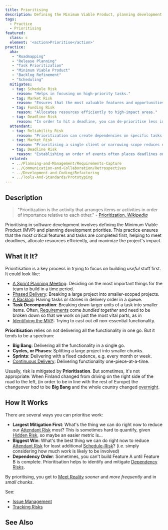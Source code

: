 ```yaml
---
title: Prioritising
description: Defining the Minimum Viable Product, planning development priorities or schedules.
tags: 
  - Practice
  - Prioritising
featured: 
  class: c
  element: '<action>Prioritise</action>'
practice:
  aka: 
   - "Roadmapping"
   - "Release Planning"
   - "Task Prioritization"
   - "Minimum Viable Product"
   - "Backlog Refinement"
   - "Scheduling"
  mitigates:
   - tag: Schedule Risk
     reason: "Helps in focusing on high-priority tasks."
   - tag: Market Risk
     reason: "Ensures that the most valuable features and opportunities are addressed first."
   - tag: Funding Risk
     reason: "Allocates resources efficiently to high-impact areas."
   - tag: Deadline Risk
     reason: "In order to hit a deadline, you can de-prioritise less important work."
  attendant:
   - tag: Reliability Risk
     reason: "Prioritization can create dependencies on specific tasks or features."
   - tag: Market Risk
     reason: "Prioritising a single client or narrowing scope reduces diversification, increasing exposure to changes in the market." 
   - tag: Deadline Risk
     reason: "Establishing an order of events often places deadlines on the earlier events completing or the later events starting."
  related:
   - ../Planning-and-Management/Requirements-Capture
   - ../Communication-and-Collaboration/Retrospectives
   - ../Development-and-Coding/Refactoring
   - ../Tools-And-Standards/Prototyping
---
```


<PracticeIntro details={frontMatter} /> 

## Description

> "Prioritization is the activity that arranges items or activities in order of importance relative to each other." - [Prioritization, _Wikipedia_](https://en.wikipedia.org/wiki/Prioritization)

Prioritising in software development involves defining the Minimum Viable Product (MVP) and planning development priorities. This practice ensures that the most critical features and tasks are completed first, helping to meet deadlines, allocate resources efficiently, and maximize the project's impact.

## What It It?

Prioritisation is a key process in trying to focus on building _useful_ stuff first.   It could look like:

 - [A Sprint Planning Meeting](/tags/Agile): Deciding on the most important things for the team to build in a time period.
 - [Phased Delivery](/methods/Waterfall): Breaking a large project into smaller-scoped projects.
 - [A Backlog](/methods/Lean): Having tasks or stories in delivery order in a queue.
 - **Task Decomposition**:  Breaking down larger units of a task into smaller items.  Often, [Requirements](Requirements-Capture) come _bundled together_ and need to be broken down so that we work on just the most vital parts, as in
 - [Identifying the MVP](https://en.wikipedia.org/wiki/Minimum_viable_product): Trying to cast out _all_ non-essential functionality.    
 
**Prioritisation** relies on not delivering all the functionality in one go.  But it tends to be a spectrum:

- **Big Bang**:  Delivering all the functionality in a single go.
- **Cycles, or Phases**:  Splitting a large project into smaller chunks.
- **Sprints**: Delivering with a fixed cadence, e.g. every month or week.
- [Continuous Delivery](/methods/DevOps): Delivering functionality one-piece-at-a-time.

Usually, risk is mitigated by **Prioritisation**.  But sometimes, it's not appropriate:  When Finland changed from driving on the right side of the road to the left, (in order to be in line with the rest of Europe) the changeover _had_ to be **Big Bang** and the whole country changed [overnight](https://en.wikipedia.org/wiki/Dagen_H).

## How It Works

There are several ways you can prioritise work:

- **Largest Mitigation First**:  What's the thing we can do right now to reduce our [Attendant Risk](/tags/Attendant-Risk) most?  This is sometimes hard to quantify, given [Hidden Risk](/tags/Hidden-Risk), so maybe an easier metric is...
- **Biggest Win**:  What's the best thing we can do right now to reduce [Attendant Risk](/tags/Attendant-Risk) for least additional [Schedule-Risk](/tags/Schedule-Risk)?  (i.e. simply considering how much *work* is likely to be involved)
- **Dependency Order**:  Sometimes, you can't build Feature A until Feature B is complete.   Prioritisation helps to identify and mitigate [Dependency Risks](/tags/Dependency-Risks).

By prioritising, you get to [Meet Reality](/thinking/Meeting-Reality) _sooner_ and _more frequently_ and in _small chunks_.


See:
 - [Issue Management](Issue-Management)
 - [Tracking Risks](/thinking/Track-Risk#visualising-risks)


## See Also

<TagList tag="Prioritising" />
